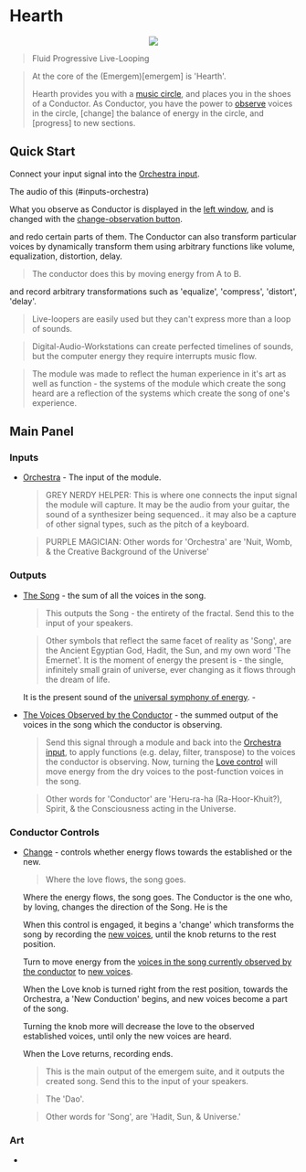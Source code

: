 <!---
start: affixing
affixed: blueprint
blueprint: hearth-blueprint.svg
preview: hearth.svg
-->

# Hearth


<p align='center' class='md-only'>
  <img src='hearth-blueprint.svg'/>
</p>

> Fluid Progressive Live-Looping

> At the core of the (Emergem)[emergem] is 'Hearth'.
>
> Hearth provides you with a [music circle](#art-music-circle), and places you in the shoes of a Conductor.
> As Conductor, you have the power to [observe](#controls-change-observation) voices in the circle, [change] the balance of energy in the circle, and [progress] to new sections.

## Quick Start
Connect your input signal into the [Orchestra input](#inputs-orchestra).

The audio of this (#inputs-orchestra)


What you observe as Conductor is displayed in the [left window](#indicators-conductor), and is changed with the [change-observation button](#controls-change-observation).


 and redo certain parts of them. The Conductor can also transform particular voices by dynamically transform them using arbitrary functions like volume, equalization, distortion, delay.

> The conductor does this by moving energy from A to B.

 and record arbitrary transformations such as 'equalize', 'compress', 'distort', 'delay'.

> Live-loopers are easily used but they can't express more than a loop of sounds.

> Digital-Audio-Workstations can create perfected timelines of sounds, but the computer energy they require interrupts music flow.

> The module was made to reflect the human experience in it's art as well as function - the systems of the module which create the song heard are a reflection of the systems which create the song of one's experience.


## Main Panel

<!---
start: legend
-->


<!---
start: legend-group
slug: inputs
-->

### Inputs

* <!---
  x: 10
  y: 52
  slug: orchestra
  type: labeled-socket
  -->
  <a name="inputs-" href='#inputs-vbps'>Orchestra</a> - The input of the module.

    > GREY NERDY HELPER: This is where one connects the input signal the module will capture. It may be the audio from your guitar, the sound of a synthesizer being sequenced.. it may also be a capture of other signal types, such as the pitch of a keyboard.

    > PURPLE MAGICIAN: Other words for 'Orchestra' are 'Nuit, Womb, & the Creative Background of the Universe'

<!---
end: legend-group
-->


<!---
start: legend-group
slug: outputs
-->

### Outputs

* <!---
  x: 10
  y: 52
  slug: song
  type: labeled-socket
  -->
  <a name="outputs-song" href='#outputs-song'>The Song</a> - the sum of all the voices in the song.

    > This outputs the Song - the entirety of the fractal. Send this to the input of your speakers.

    > Other symbols that reflect the same facet of reality as 'Song', are the Ancient Egyptian God, Hadit, the Sun, and my own word 'The Emernet'. It is the moment of energy the present is - the single, infinitely small grain of universe, ever changing as it flows through the dream of life.

    It is the present sound of the [universal symphony of energy](#indicators-bonsai). -

* <!---
  x: 10
  y: 52
  slug: observation
  type: labeled-socket
  -->
  <a name="outputs-observation" href='#outputs-observation'>The Voices Observed by the Conductor</a> - the summed output of the voices in the song which the conductor is observing.

    > Send this signal through a module and back into the [Orchestra input](#inputs-orchestra), to apply functions (e.g. delay, filter, transpose) to the voices the conductor is observing. Now, turning the [Love control](#controls-love) will move energy from the dry voices to the post-function voices in the song.

    > Other words for 'Conductor' are 'Heru-ra-ha (Ra-Hoor-Khuit?), Spirit, & the Consciousness acting in the Universe.

<!---
end: legend-group
-->

<!---
start: legend-group
slug: controls
-->

### Conductor Controls
* <!---
  x: 10
  y: 52
  slug: love
  type: labeled-socket
  -->
  <a name="controls-love" href='#controls-love'>Change</a> - controls whether energy flows towards the established or the new.

  > Where the love flows, the song goes.

  Where the energy flows, the song goes. The Conductor is the one who, by loving, changes the direction of the Song. He is the

  When this control is engaged, it begins a 'change' which transforms the song by recording the [new voices](#indicators-new), until the knob returns to the rest position.

  Turn to move energy from the [voices in the song currently observed by the conductor](#indicators-observation) to [new voices](#indicators-new).

  When the Love knob is turned right from the rest position, towards the Orchestra, a 'New Conduction' begins, and new voices become a part of the song.

  Turning the knob more will decrease the love to the observed established voices, until only the new voices are heard.

   When the Love returns, recording ends.

    > This is the main output of the emergem suite, and it outputs the created song. Send this to the input of your speakers.

    > The 'Dao'.

    > Other words for 'Song', are 'Hadit, Sun, & Universe.'

<!---
end: legend-group
-->

<!---
start: legend-group
slug: indicators
-->

### Art

* <!---
 x: 10
 y: 52
 slug: bonsai
 type: labeled-socket
 -->
 <a name="art-bonsai" href='#art-bonsai'>Dial</a> -
 > This visual is a symbol for the emernet. A fractal of shadow and light symbolized here as the bonsai tree... It is this universal symphony - and the matter it leaves in it's wake - which we reflect in our hallucinations of stars, roadways, and the apple on a table. What we are in our experience of life. A sound eminates from the flute of life, this sound is Hadit. Nuit is the flute and all it's infinite sonic potential.



<!---
end: legend-group
-->


<!---
end: legend
-->
<!---
end: affixing
-->
